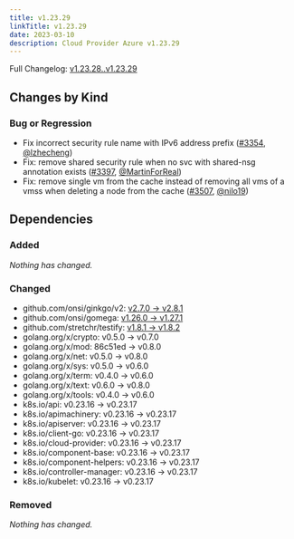 ```yaml
---
title: v1.23.29
linkTitle: v1.23.29
date: 2023-03-10
description: Cloud Provider Azure v1.23.29
---
```

Full Changelog: [v1.23.28..v1.23.29](https://github.com/kubernetes-sigs/cloud-provider-azure/compare/v1.23.28...v1.23.29)

## Changes by Kind

### Bug or Regression

- Fix incorrect security rule name with IPv6 address prefix ([#3354](https://github.com/kubernetes-sigs/cloud-provider-azure/pull/3354), [@lzhecheng](https://github.com/lzhecheng))
- Fix: remove shared security rule when no svc with shared-nsg annotation exists ([#3397](https://github.com/kubernetes-sigs/cloud-provider-azure/pull/3397), [@MartinForReal](https://github.com/MartinForReal))
- Fix: remove single vm from the cache instead of removing all vms of a vmss when deleting a node from the cache ([#3507](https://github.com/kubernetes-sigs/cloud-provider-azure/pull/3507), [@nilo19](https://github.com/nilo19))

## Dependencies

### Added
_Nothing has changed._

### Changed
- github.com/onsi/ginkgo/v2: [v2.7.0 → v2.8.1](https://github.com/onsi/ginkgo/v2/compare/v2.7.0...v2.8.1)
- github.com/onsi/gomega: [v1.26.0 → v1.27.1](https://github.com/onsi/gomega/compare/v1.26.0...v1.27.1)
- github.com/stretchr/testify: [v1.8.1 → v1.8.2](https://github.com/stretchr/testify/compare/v1.8.1...v1.8.2)
- golang.org/x/crypto: v0.5.0 → v0.7.0
- golang.org/x/mod: 86c51ed → v0.8.0
- golang.org/x/net: v0.5.0 → v0.8.0
- golang.org/x/sys: v0.5.0 → v0.6.0
- golang.org/x/term: v0.4.0 → v0.6.0
- golang.org/x/text: v0.6.0 → v0.8.0
- golang.org/x/tools: v0.4.0 → v0.6.0
- k8s.io/api: v0.23.16 → v0.23.17
- k8s.io/apimachinery: v0.23.16 → v0.23.17
- k8s.io/apiserver: v0.23.16 → v0.23.17
- k8s.io/client-go: v0.23.16 → v0.23.17
- k8s.io/cloud-provider: v0.23.16 → v0.23.17
- k8s.io/component-base: v0.23.16 → v0.23.17
- k8s.io/component-helpers: v0.23.16 → v0.23.17
- k8s.io/controller-manager: v0.23.16 → v0.23.17
- k8s.io/kubelet: v0.23.16 → v0.23.17

### Removed
_Nothing has changed._

